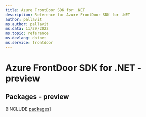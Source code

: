 ```yaml
---
title: Azure FrontDoor SDK for .NET
description: Reference for Azure FrontDoor SDK for .NET
author: pallavit
ms.author: pallavit
ms.data: 11/29/2022
ms.topic: reference
ms.devlang: dotnet
ms.service: frontdoor
---
```

# Azure FrontDoor SDK for .NET - preview
## Packages - preview
[!INCLUDE [packages](frontdoor-index.md)]